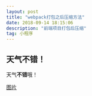 ```yaml
---
layout: post
title: "webpack打包之后压缩方法"
date: 2018-09-14 18:15:06 
description: "前端项目打包后压缩"
tag: 小程序
---
```



## 天气不错！
天气**不错**哦！

[图片](https://www.baidu.com/img/bd_logo1.png)
